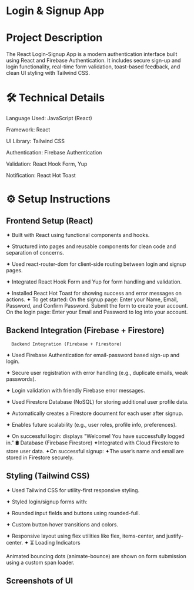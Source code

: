 # Login & Signup App
# Project Description
  The React Login-Signup App is a modern authentication interface built using React and Firebase      Authentication. It includes secure sign-up and login functionality, real-time form validation,      toast-based feedback, and clean UI styling with Tailwind CSS.
# 🛠️ Technical Details
  Language Used: JavaScript (React)

  Framework: React
  
  UI Library: Tailwind CSS
  
  Authentication: Firebase Authentication
  
  Validation: React Hook Form, Yup
  
  Notification: React Hot Toast

# ⚙️ Setup Instructions
## Frontend Setup (React)
 ✦ Built with React using functional components and hooks.
  
  ✦ Structured into pages and reusable components for clean code and separation of concerns.
  
  ✦ Used react-router-dom for client-side routing between login and signup pages.
  
  ✦ Integrated React Hook Form and Yup for form handling and validation.
  
  ✦ Installed React Hot Toast for showing success and error messages on actions.
  ✦ To get started:
      On the signup page:
     Enter your Name, Email, Password, and Confirm Password.
      Submit the form to create your account.
      On the login page:
       Enter your Email and Password to log into your account.
  ##  Backend Integration (Firebase + Firestore)
      Backend Integration (Firebase + Firestore)
  ✦ Used Firebase Authentication for email-password based sign-up and login.

  ✦ Secure user registration with error handling (e.g., duplicate emails, weak passwords).

  ✦ Login validation with friendly Firebase error messages.

  ✦ Used Firestore Database (NoSQL) for storing additional user profile data.

  ✦ Automatically creates a Firestore document for each user after signup.

  ✦ Enables future scalability (e.g., user roles, profile info, preferences).

  ✦ On successful login: displays "Welcome! You have successfully logged in."
  🛢️ Database (Firebase Firestore)
      ✦Integrated with Cloud Firestore to store user data.
      ✦On successful signup:
      ✦The user’s name and email are stored in Firestore securely.
      
  ## Styling (Tailwind CSS)
 ✦ Used Tailwind CSS for utility-first responsive styling.

 ✦ Styled login/signup forms with:

 ✦ Rounded input fields and buttons using rounded-full.

 ✦ Custom button hover transitions and colors.

 ✦ Responsive layout using flex utilities like flex, items-center, and justify-center.
✦ ⏳ Loading Indicators

   Animated bouncing dots (animate-bounce) are shown on form submission using a custom span         loader.
   
  ## Screenshots of UI
  
   

